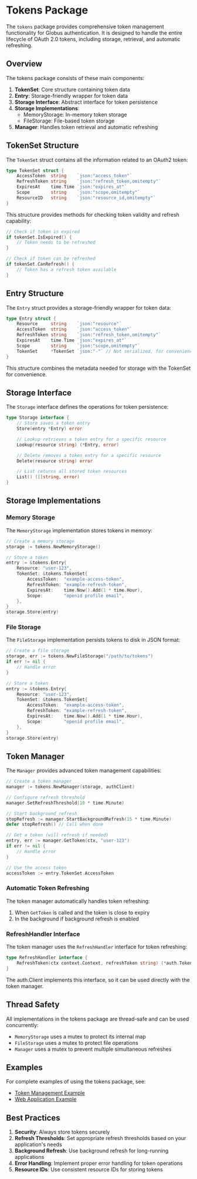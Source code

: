 <!-- SPDX-License-Identifier: Apache-2.0 -->
<!-- SPDX-FileCopyrightText: 2025 Scott Friedman and Project Contributors -->
# Tokens Package

The `tokens` package provides comprehensive token management functionality for Globus authentication. It is designed to handle the entire lifecycle of OAuth 2.0 tokens, including storage, retrieval, and automatic refreshing.

## Overview

The tokens package consists of these main components:

1. **TokenSet**: Core structure containing token data
2. **Entry**: Storage-friendly wrapper for token data
3. **Storage Interface**: Abstract interface for token persistence
4. **Storage Implementations**:
   - MemoryStorage: In-memory token storage
   - FileStorage: File-based token storage
5. **Manager**: Handles token retrieval and automatic refreshing

## TokenSet Structure

The `TokenSet` struct contains all the information related to an OAuth2 token:

```go
type TokenSet struct {
    AccessToken  string    `json:"access_token"`
    RefreshToken string    `json:"refresh_token,omitempty"`
    ExpiresAt    time.Time `json:"expires_at"`
    Scope        string    `json:"scope,omitempty"`
    ResourceID   string    `json:"resource_id,omitempty"`
}
```

This structure provides methods for checking token validity and refresh capability:

```go
// Check if token is expired
if tokenSet.IsExpired() {
    // Token needs to be refreshed
}

// Check if token can be refreshed
if tokenSet.CanRefresh() {
    // Token has a refresh token available
}
```

## Entry Structure

The `Entry` struct provides a storage-friendly wrapper for token data:

```go
type Entry struct {
    Resource     string    `json:"resource"`
    AccessToken  string    `json:"access_token"`
    RefreshToken string    `json:"refresh_token,omitempty"`
    ExpiresAt    time.Time `json:"expires_at"`
    Scope        string    `json:"scope,omitempty"`
    TokenSet     *TokenSet `json:"-"` // Not serialized, for convenience
}
```

This structure combines the metadata needed for storage with the TokenSet for convenience.

## Storage Interface

The `Storage` interface defines the operations for token persistence:

```go
type Storage interface {
    // Store saves a token entry
    Store(entry *Entry) error

    // Lookup retrieves a token entry for a specific resource
    Lookup(resource string) (*Entry, error)

    // Delete removes a token entry for a specific resource
    Delete(resource string) error

    // List returns all stored token resources
    List() ([]string, error)
}
```

## Storage Implementations

### Memory Storage

The `MemoryStorage` implementation stores tokens in memory:

```go
// Create a memory storage
storage := tokens.NewMemoryStorage()

// Store a token
entry := &tokens.Entry{
    Resource: "user-123",
    TokenSet: &tokens.TokenSet{
        AccessToken:  "example-access-token",
        RefreshToken: "example-refresh-token",
        ExpiresAt:    time.Now().Add(1 * time.Hour),
        Scope:        "openid profile email",
    },
}
storage.Store(entry)
```

### File Storage

The `FileStorage` implementation persists tokens to disk in JSON format:

```go
// Create a file storage
storage, err := tokens.NewFileStorage("/path/to/tokens")
if err != nil {
    // Handle error
}

// Store a token
entry := &tokens.Entry{
    Resource: "user-123",
    TokenSet: &tokens.TokenSet{
        AccessToken:  "example-access-token",
        RefreshToken: "example-refresh-token",
        ExpiresAt:    time.Now().Add(1 * time.Hour),
        Scope:        "openid profile email",
    },
}
storage.Store(entry)
```

## Token Manager

The `Manager` provides advanced token management capabilities:

```go
// Create a token manager
manager := tokens.NewManager(storage, authClient)

// Configure refresh threshold
manager.SetRefreshThreshold(10 * time.Minute)

// Start background refresh
stopRefresh := manager.StartBackgroundRefresh(15 * time.Minute)
defer stopRefresh() // Call when done

// Get a token (will refresh if needed)
entry, err := manager.GetToken(ctx, "user-123")
if err != nil {
    // Handle error
}

// Use the access token
accessToken := entry.TokenSet.AccessToken
```

### Automatic Token Refreshing

The token manager automatically handles token refreshing:

1. When `GetToken` is called and the token is close to expiry
2. In the background if background refresh is enabled

### RefreshHandler Interface

The token manager uses the `RefreshHandler` interface for token refreshing:

```go
type RefreshHandler interface {
    RefreshToken(ctx context.Context, refreshToken string) (*auth.TokenResponse, error)
}
```

The auth.Client implements this interface, so it can be used directly with the token manager.

## Thread Safety

All implementations in the tokens package are thread-safe and can be used concurrently:

- `MemoryStorage` uses a mutex to protect its internal map
- `FileStorage` uses a mutex to protect file operations
- `Manager` uses a mutex to prevent multiple simultaneous refreshes

## Examples

For complete examples of using the tokens package, see:

- [Token Management Example](../examples/token-management/README.md)
- [Web Application Example](../examples/webapp/README.md)

## Best Practices

1. **Security**: Always store tokens securely
2. **Refresh Thresholds**: Set appropriate refresh thresholds based on your application's needs
3. **Background Refresh**: Use background refresh for long-running applications
4. **Error Handling**: Implement proper error handling for token operations
5. **Resource IDs**: Use consistent resource IDs for storing tokens